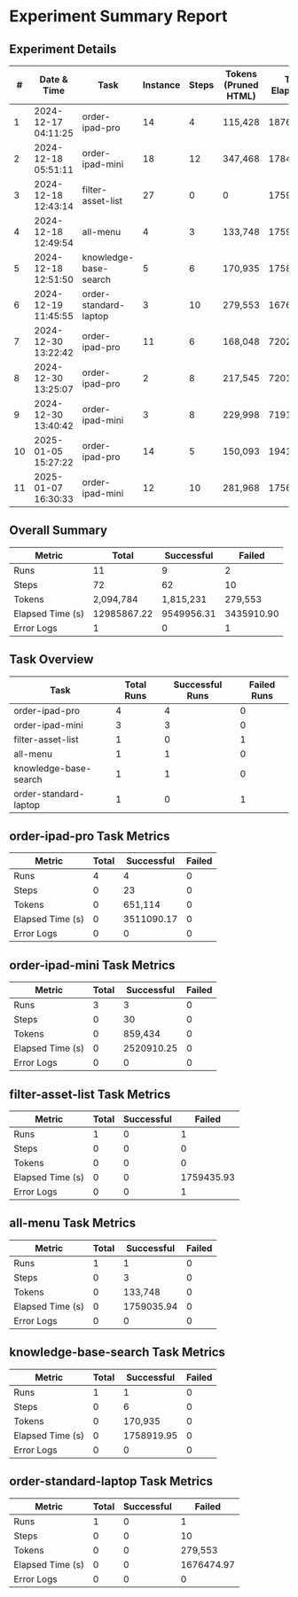 # Experiment Summary Report

## Experiment Details
| # | Date & Time | Task | Instance | Steps | Tokens (Pruned HTML) | Time Elapsed (s) | Agent Time (s) | Success | Folder Name |
|---|---|---|---|---|---|---|---|---|---|
| 1 | 2024-12-17 04:11:25 | order-ipad-pro | 14 | 4 | 115,428 | 1876544.89 | 12.61 | Yes | 2024-12-17_04-11-25_DemoAgentArgs_on_workarena.servicenow.order-ipad-pro_14 |
| 2 | 2024-12-18 05:51:11 | order-ipad-mini | 18 | 12 | 347,468 | 1784158.93 | 31.07 | Yes | 2024-12-18_05-51-11_DemoAgentArgs_on_workarena.servicenow.order-ipad-mini_18 |
| 3 | 2024-12-18 12:43:14 | filter-asset-list | 27 | 0 | 0 | 1759435.93 | 0 | No | 2024-12-18_12-43-14_DemoAgentArgs_on_workarena.servicenow.filter-asset-list_27 |
| 4 | 2024-12-18 12:49:54 | all-menu | 4 | 3 | 133,748 | 1759035.94 | 7.05 | Yes | 2024-12-18_12-49-54_DemoAgentArgs_on_workarena.servicenow.all-menu_4 |
| 5 | 2024-12-18 12:51:50 | knowledge-base-search | 5 | 6 | 170,935 | 1758919.95 | 17.70 | Yes | 2024-12-18_12-51-50_DemoAgentArgs_on_workarena.servicenow.knowledge-base-search_5 |
| 6 | 2024-12-19 11:45:55 | order-standard-laptop | 3 | 10 | 279,553 | 1676474.97 | 26.94 | No | 2024-12-19_11-45-55_DemoAgentArgs_on_workarena.servicenow.order-standard-laptop_3 |
| 7 | 2024-12-30 13:22:42 | order-ipad-pro | 11 | 6 | 168,048 | 720267.99 | 14.83 | Yes | 2024-12-30_13-22-42_DemoAgentArgs_on_workarena.servicenow.order-ipad-pro_11 |
| 8 | 2024-12-30 13:25:07 | order-ipad-pro | 2 | 8 | 217,545 | 720123.01 | 23.45 | Yes | 2024-12-30_13-25-07_DemoAgentArgs_on_workarena.servicenow.order-ipad-pro_2 |
| 9 | 2024-12-30 13:40:42 | order-ipad-mini | 3 | 8 | 229,998 | 719188.02 | 19.66 | Yes | 2024-12-30_13-40-42_DemoAgentArgs_on_workarena.servicenow.order-ipad-mini_3 |
| 10 | 2025-01-05 15:27:22 | order-ipad-pro | 14 | 5 | 150,093 | 194154.28 | 10.21 | Yes | 2025-01-05_15-27-22_DemoAgentArgs_on_workarena.servicenow.order-ipad-pro_14 |
| 11 | 2025-01-07 16:30:33 | order-ipad-mini | 12 | 10 | 281,968 | 17563.30 | 50.37 | Yes | 2025-01-07_16-30-33_DemoAgentArgs_on_workarena.servicenow.order-ipad-mini_12 |

## Overall Summary
| Metric | Total | Successful | Failed |
|---|---|---|---|
| Runs | 11 | 9 | 2 |
| Steps | 72 | 62 | 10 |
| Tokens | 2,094,784 | 1,815,231 | 279,553 |
| Elapsed Time (s) | 12985867.22 | 9549956.31 | 3435910.90 |
| Error Logs | 1 | 0 | 1 |

## Task Overview
| Task | Total Runs | Successful Runs | Failed Runs |
|---|---|---|---|
| order-ipad-pro | 4 | 4 | 0 |
| order-ipad-mini | 3 | 3 | 0 |
| filter-asset-list | 1 | 0 | 1 |
| all-menu | 1 | 1 | 0 |
| knowledge-base-search | 1 | 1 | 0 |
| order-standard-laptop | 1 | 0 | 1 |

## order-ipad-pro Task Metrics
| Metric | Total | Successful | Failed |
|---|---|---|---|
| Runs | 4 | 4 | 0 |
| Steps | 0 | 23 | 0 |
| Tokens | 0 | 651,114 | 0 |
| Elapsed Time (s) | 0 | 3511090.17 | 0 |
| Error Logs | 0 | 0 | 0 |

## order-ipad-mini Task Metrics
| Metric | Total | Successful | Failed |
|---|---|---|---|
| Runs | 3 | 3 | 0 |
| Steps | 0 | 30 | 0 |
| Tokens | 0 | 859,434 | 0 |
| Elapsed Time (s) | 0 | 2520910.25 | 0 |
| Error Logs | 0 | 0 | 0 |

## filter-asset-list Task Metrics
| Metric | Total | Successful | Failed |
|---|---|---|---|
| Runs | 1 | 0 | 1 |
| Steps | 0 | 0 | 0 |
| Tokens | 0 | 0 | 0 |
| Elapsed Time (s) | 0 | 0 | 1759435.93 |
| Error Logs | 0 | 0 | 1 |

## all-menu Task Metrics
| Metric | Total | Successful | Failed |
|---|---|---|---|
| Runs | 1 | 1 | 0 |
| Steps | 0 | 3 | 0 |
| Tokens | 0 | 133,748 | 0 |
| Elapsed Time (s) | 0 | 1759035.94 | 0 |
| Error Logs | 0 | 0 | 0 |

## knowledge-base-search Task Metrics
| Metric | Total | Successful | Failed |
|---|---|---|---|
| Runs | 1 | 1 | 0 |
| Steps | 0 | 6 | 0 |
| Tokens | 0 | 170,935 | 0 |
| Elapsed Time (s) | 0 | 1758919.95 | 0 |
| Error Logs | 0 | 0 | 0 |

## order-standard-laptop Task Metrics
| Metric | Total | Successful | Failed |
|---|---|---|---|
| Runs | 1 | 0 | 1 |
| Steps | 0 | 0 | 10 |
| Tokens | 0 | 0 | 279,553 |
| Elapsed Time (s) | 0 | 0 | 1676474.97 |
| Error Logs | 0 | 0 | 0 |
